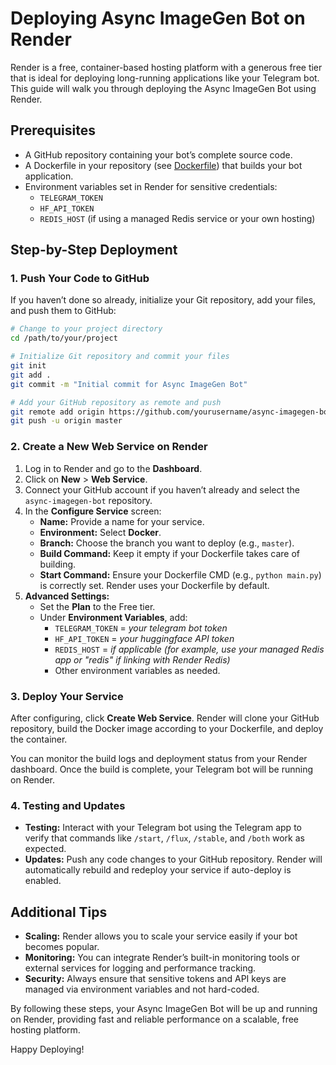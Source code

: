 # Deploying Async ImageGen Bot on Render

Render is a free, container-based hosting platform with a generous free tier that is ideal for deploying long-running applications like your Telegram bot. This guide will walk you through deploying the Async ImageGen Bot using Render.

## Prerequisites

- A GitHub repository containing your bot’s complete source code.
- A Dockerfile in your repository (see [Dockerfile](./Dockerfile)) that builds your bot application.
- Environment variables set in Render for sensitive credentials:
  - `TELEGRAM_TOKEN`
  - `HF_API_TOKEN`
  - `REDIS_HOST` (if using a managed Redis service or your own hosting)

## Step-by-Step Deployment

### 1. Push Your Code to GitHub

If you haven’t done so already, initialize your Git repository, add your files, and push them to GitHub:

```bash
# Change to your project directory
cd /path/to/your/project

# Initialize Git repository and commit your files
git init
git add .
git commit -m "Initial commit for Async ImageGen Bot"

# Add your GitHub repository as remote and push
git remote add origin https://github.com/yourusername/async-imagegen-bot.git
git push -u origin master
```

### 2. Create a New Web Service on Render

1. Log in to Render and go to the **Dashboard**.
2. Click on **New** > **Web Service**.
3. Connect your GitHub account if you haven’t already and select the `async-imagegen-bot` repository.
4. In the **Configure Service** screen:
   - **Name:** Provide a name for your service.
   - **Environment:** Select **Docker**.
   - **Branch:** Choose the branch you want to deploy (e.g., `master`).
   - **Build Command:** Keep it empty if your Dockerfile takes care of building.
   - **Start Command:** Ensure your Dockerfile CMD (e.g., `python main.py`) is correctly set. Render uses your Dockerfile by default.
5. **Advanced Settings:**
   - Set the **Plan** to the Free tier.
   - Under **Environment Variables**, add:
     - `TELEGRAM_TOKEN` = _your telegram bot token_
     - `HF_API_TOKEN` = _your huggingface API token_
     - `REDIS_HOST` = _if applicable (for example, use your managed Redis app or "redis" if linking with Render Redis)_
     - Other environment variables as needed.

### 3. Deploy Your Service

After configuring, click **Create Web Service**. Render will clone your GitHub repository, build the Docker image according to your Dockerfile, and deploy the container.

You can monitor the build logs and deployment status from your Render dashboard. Once the build is complete, your Telegram bot will be running on Render.

### 4. Testing and Updates

- **Testing:** Interact with your Telegram bot using the Telegram app to verify that commands like `/start`, `/flux`, `/stable`, and `/both` work as expected.
- **Updates:** Push any code changes to your GitHub repository. Render will automatically rebuild and redeploy your service if auto-deploy is enabled.

## Additional Tips

- **Scaling:** Render allows you to scale your service easily if your bot becomes popular.
- **Monitoring:** You can integrate Render’s built-in monitoring tools or external services for logging and performance tracking.
- **Security:** Always ensure that sensitive tokens and API keys are managed via environment variables and not hard-coded.

By following these steps, your Async ImageGen Bot will be up and running on Render, providing fast and reliable performance on a scalable, free hosting platform.

Happy Deploying!